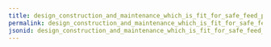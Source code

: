 ```yaml
---
title: design_construction_and_maintenance_which_is_fit_for_safe_feed_production_that_results_in_clean_well_facilitating_buildings_and_protect_against_cross_contamination_of_the_feed
permalink: design_construction_and_maintenance_which_is_fit_for_safe_feed_production_that_results_in_clean_well_facilitating_buildings_and_protect_against_cross_contamination_of_the_feed.html
jsonid: design_construction_and_maintenance_which_is_fit_for_safe_feed_production_that_results_in_clean_well_facilitating_buildings_and_protect_against_cross_contamination_of_the_feed
---
```

